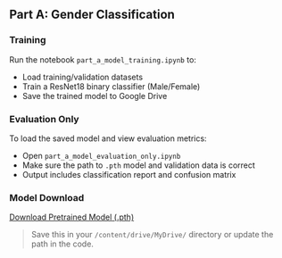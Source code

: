 ## Part A: Gender Classification

### Training

Run the notebook `part_a_model_training.ipynb` to:

- Load training/validation datasets
- Train a ResNet18 binary classifier (Male/Female)
- Save the trained model to Google Drive

### Evaluation Only

To load the saved model and view evaluation metrics:

- Open `part_a_model_evaluation_only.ipynb`
- Make sure the path to `.pth` model and validation data is correct
- Output includes classification report and confusion matrix

### Model Download

[Download Pretrained Model (.pth)](https://drive.google.com/file/d/1zweSTVDKnMfx9TOss4-7zLOkxTpfJghc/view?usp=sharing)

> Save this in your `/content/drive/MyDrive/` directory or update the path in the code.
